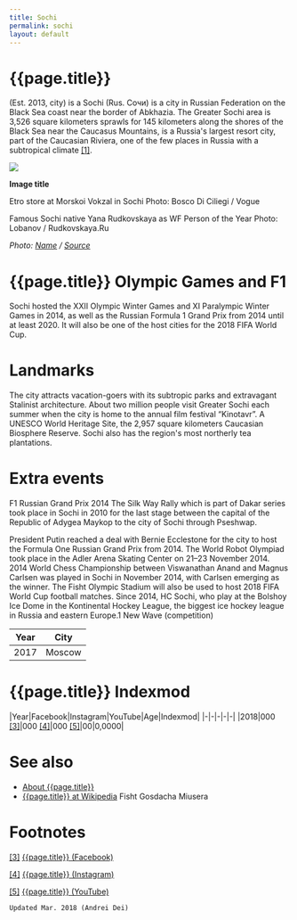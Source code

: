 ```yaml
---
title: Sochi
permalink: sochi
layout: default
---
```


# {{page.title}}

(Est. 2013, city) is a Sochi (Rus. Сочи) is a city in Russian Federation on the Black Sea coast near the border of Abkhazia. The Greater Sochi area is 3,526 square kilometers sprawls for 145 kilometers along the shores of the Black Sea near the Caucasus Mountains, is a Russia's largest resort city, part of the Caucasian Riviera, one of the few places in Russia with a subtropical climate <span id="a1">[\[1\]](#f1)</span>.

![](/encyclopedia/images/image-name.jpg)

**Image title**

Etro store at Morskoi Vokzal in Sochi
Photo: Bosco Di Ciliegi / Vogue

Famous Sochi native Yana Rudkovskaya as WF Person of the Year
Photo: Lobanov / Rudkovskaya.Ru

*Photo: [Name](index) / [Source](index)*

# {{page.title}} Olympic Games and F1
Sochi hosted the XXII Olympic Winter Games and XI Paralympic Winter Games in 2014, as well as the Russian Formula 1 Grand Prix from 2014 until at least 2020. It will also be one of the host cities for the 2018 FIFA World Cup.

# Landmarks
The city attracts vacation-goers with its subtropic parks and extravagant Stalinist architecture. About two million people visit Greater Sochi each summer when the city is home to the annual film festival “Kinotavr”. A UNESCO World Heritage Site, the 2,957 square kilometers Caucasian Biosphere Reserve. Sochi also has the region's most northerly tea plantations.

# Extra events
F1 Russian Grand Prix 2014 The Silk Way Rally which is part of Dakar series took place in Sochi in 2010 for the last stage between the capital of the Republic of Adygea Maykop to the city of Sochi through Pseshwap.

President Putin reached a deal with Bernie Ecclestone for the city to host the Formula One Russian Grand Prix from 2014.
The World Robot Olympiad took place in the Adler Arena Skating Center on 21–23 November 2014.
2014 World Chess Championship between Viswanathan Anand and Magnus Carlsen was played in Sochi in November 2014, with Carlsen emerging as the winner.
The Fisht Olympic Stadium will also be used to host 2018 FIFA World Cup football matches.
Since 2014, HC Sochi, who play at the Bolshoy Ice Dome in the Kontinental Hockey League, the biggest ice hockey league in Russia and eastern Europe.1
New Wave (competition)

|Year|City|
|-|-|
|2017|Moscow|

# {{page.title}} Indexmod

|Year|Facebook|Instagram|YouTube|Age|Indexmod|
|-|-|-|-|-|
|2018|000 <span id="a3">[\[3\]](#f3)</span>|000 <span id="a4">[\[4\]](#f4)</span>|000 <span id="a5">[\[5\]](#f5)</span>|00|0,0000|


# See also

+ [About {{page.title}}](index)
+ [{{page.title}} at Wikipedia](index)
Fisht
Gosdacha Miusera

# Footnotes

[[3]](#a3) <span id="f3"></span> [{{page.title}} (Facebook)](index)

[[4]](#a4) <span id="f4"></span> [{{page.title}} (Instagram)](index)

[[5]](#a5) <span id="f5"></span> [{{page.title}} (YouTube)](index)

`Updated Mar. 2018 (Andrei Dei)`
